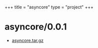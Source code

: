 +++
title = "asyncore"
type = "project"
+++

# asyncore/0.0.1
* [asyncore.tar.gz](/asyncore/asyncore/0.0.1/asyncore.tar.gz)